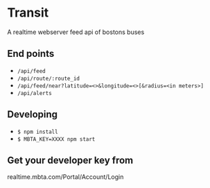Transit
==========
A realtime webserver feed api of bostons buses

## End points

* `/api/feed`
* `/api/route/:route_id`
* `/api/feed/near?latitude=<>&longitude=<>[&radius=<in meters>]`
* `/api/alerts`

## Developing

* `$ npm install`
* `$ MBTA_KEY=XXXX npm start`


## Get your developer key from

realtime.mbta.com/Portal/Account/Login

